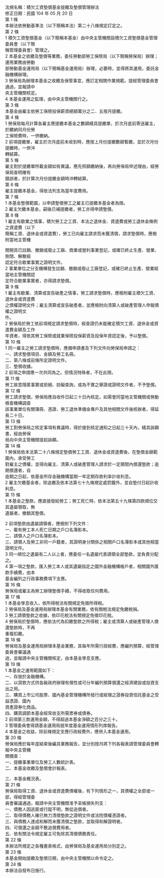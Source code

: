 法規名稱：積欠工資墊償基金提繳及墊償管理辦法  
修正日期：民國 104 年 05 月 20 日  
第 1 條  
本辦法依勞動基準法（以下簡稱本法）第二十八條規定訂定之。  
第 2 條  
1 積欠工資墊償基金（以下簡稱本基金）由中央主管機關設積欠工資墊償基金管理委員會（以下簡  
稱管理委員會）管理之。  
2 本基金之收繳及墊償等業務，委任勞動部勞工保險局（以下簡稱勞保局）辦理；運用業務由勞動  
部勞動基金運用局（以下簡稱基金運用局）辦理，必要時，並得將其運用，委託金融機構辦理。  
3 勞保局為辦理本基金之收繳及保管事宜，應訂定相關作業規範，提經管理委員會通過，並報請中  
央主管機關核定。  
4 本基金運用之監理，由中央主管機關行之。  
第 3 條  
本基金由雇主依勞工保險投保薪資總額萬分之二．五按月提繳。  
第 4 條  
1 勞保局每月計算各雇主應提繳本基金之數額繕具提繳單，於次月底前寄送雇主，於繳納同月份勞  
工保險費時，一併繳納。  
2 前項提繳單，雇主於次月底前未收到時，應按上月份提繳數額暫繳，並於次月份提繳時，一併沖  
轉結算。  
第 5 條  
雇主對於提繳單所載金額如有異議，應先照額繳納後，再向勞保局申述理由，經勞保局查明確有  
錯誤者，於計算次月份提繳金額時沖轉結算。  
第 6 條  
雇主提繳本基金，得依法列支為當年度費用。  
第 7 條  
1 本基金墊償範圍，以申請墊償勞工之雇主已提繳本基金者為限。  
2 雇主欠繳本基金，嗣後已補提繳者，勞工亦得申請墊償。  
第 8 條  
1 雇主有歇業之情事，積欠勞工之工資、本法之退休金、資遣費或勞工退休金條例之資遣費（以下  
簡稱工資、退休金或資遣費），勞工已向雇主請求而未獲清償，請求墊償時，應檢附當地主管機  


關開具已註銷、撤銷或廢止工廠、商業或營利事業登記，或確已終止生產、營業、倒閉、解散經  
認定符合歇業事實之證明文件。  
2 事業單位之分支機構發生註銷、撤銷或廢止工廠登記，或確已終止生產、營業經當地主管機關認  
定符合歇業事實者，亦得請求墊償。  
第 9 條  
1 雇主有歇業、清算或宣告破產之情事，勞工請求墊償時，應檢附雇主積欠工資、退休金或資遣費  
之債權證明文件；雇主清算或宣告破產者，並應檢附向清算人或破產管理人申報債權之證明文  
件。  
2 勞保局於勞工依前項規定請求墊償時，經查證仍未能確定積欠工資、退休金或資遣費金額及工作  
年資者，得依其勞工保險或就業保險投保薪資及投保年資認定後，予以墊償。  
第 10 條  
1 同一雇主之勞工請求墊償時，應備申請書及下列文件向勞保局申請之：  
一、請求墊償項目、金額及勞工名冊。  
二、第八條或前條所定證明文件。  
三、墊償收據。  
2 前項之申請應一次共同為之。但情況特殊者，不在此限。  
第 11 條  
勞工故意隱匿事實或拒絕、妨礙查詢，或為不實之舉證或證明文件者，不予墊償。  
第 12 條  
勞工請求墊償，勞保局應自收件日起三十日內核定。如需會同當地主管機關或勞動檢查機構調查  
該事業單位有關簿冊、憑證、勞工退休準備金專戶及其他相關文件後核辦者，得延長二十日。  
第 13 條  
勞工對勞保局之核定事項有異議時，得於接到核定通知之日起三十天內，繕具訴願書，經由勞保  
局向中央主管機關提起訴願。  
第 14 條  
1 勞保局依本法第二十八條規定墊償勞工工資、退休金或資遣費後，在墊償金額範圍內，承受勞工  
對雇主之債權，並得向雇主、清算人或破產管理人請求於一定期間內償還墊款；逾期償還者，自  
逾期之日起，依基金所存金融機構當期一年定期存款利率計收利息。  
2 雇主欠繳基金者，除追繳及依本法第七十九條規定處罰鍰外，並自墊付日起計收利息。  
第 15 條  
1 本基金之墊款，應直接發給勞工；勞工死亡時，依本法第五十九條第四款順位交其遺屬領取，無  
遺屬者，撤銷其墊償。  


2 前項墊款由遺屬請領者，應檢附下列文件：  
一、載有勞工本人死亡日期之戶口名簿影本。  
二、請領人之戶口名簿影本。  
三、請領人及勞工非同一戶籍者，其證明身分關係之相關戶口名簿影本或其他相當證明文件。  
3 同一順位之遺屬有二人以上者，應委任一名遺屬代表請領全部墊款，並負責分配之。  
4 第一項之墊款，匯入勞工本人或其遺屬指定之國外金融機構帳戶者，相關國外匯款手續費，由本  
基金編列之行政事務費項下支應。  
第 16 條  
勞保局或雇主為勞工辦理墊償手續，不得收取任何費用。  
第 17 條  
1 本基金孳息收入，依所得稅法有關規定免徵所得稅。  
2 勞保局及基金運用局辦理本基金有關業務，依有關稅法規定免繳稅捐。  
3 勞工請領墊款之收據，依印花稅法有關規定免徵印花稅。  
4 勞保局於墊償時，應依法代為扣繳墊款之所得稅；雇主或清算人或破產管理人償還墊款時，不再  
重複扣繳。  
第 18 條  
勞保局及基金運用局辦理本基金業務，其每年所需行政經費，應編列預算，經管理委員會審議通  
過，並報請中央主管機關核定，由本基金孳息支應。  
第 19 條  
1 本基金之運用範圍如下：  
一、存放於金融機構。  
二、以貸款方式供各級政府辦理有償性或可分年編列預算償還之經濟建設或投資支出之用。  
三、購買上市公司股票、國內基金管理機構所發行或經理之證券投資信託基金之受益憑證、國內  
資產證券化商品。  
四、購買調節本基金經常收支所需票券或債券。  
2 前項第三款運用金額，不得超過本基金淨額之百分之三十。  
3 管理委員會得請基金運用局就年度基金運用情形列席報告。  
4 本基金之收益，除前條規定支應行政經費外，應併入本基金運用。  
第 20 條  
勞保局應於每年度結束後編具業務報告，並分別按月將下列各報表請管理委員會轉報中央主管機  
關備查：  
一、提繳事業單位及勞工人數統計表。  
二、本基金收繳及墊償會計報表。  


三、本基金概況表。  
第 21 條  
勞保局取得工資、退休金或資遣費債權後，有下列情形之一，其債權之全部或一部，得經管理委  
員會審議通過，報請中央主管機關准予呆帳損失列支：  
一、債務人因逃匿或行蹤不明，無從追償者。  
二、取得債務人確已無力清償墊款之證明文件或法院債權憑證者。  
三、與債務人達成和解而未獲清償之墊款，並取得和解證明者。  
四、可償還之金額不敷追償費用者。  
五、依有關法令規定雇主可免除其清償債務責任。  
第 22 條  
本辦法所規定之各種書表格式，由勞保局及基金運用局分別定之。  
第 23 條  
本基金開始提繳及墊償日期，由中央主管機關以命令定之。  
第 24 條  
本辦法自發布日施行。  



